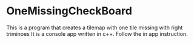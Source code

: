 # OneMissingCheckBoard
This is a program that creates a tilemap with one tile missing with right triminoes
It is a console app written in c++.
Follow the in app instruction. 
